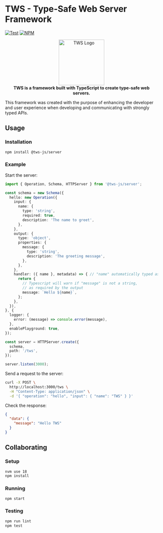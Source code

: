 # TWS - Type-Safe Web Server Framework

[![Test](https://github.com/sergiodeveloper/tws/actions/workflows/test.yml/badge.svg)](https://github.com/sergiodeveloper/tws/actions/workflows/test.yml)
[![NPM](https://img.shields.io/npm/v/@tws-js/server)](https://www.npmjs.com/package/@tws-js/server)

<p align="center">
  <img alt="TWS Logo" height="150" src="https://user-images.githubusercontent.com/7635171/232378489-e32588ea-e76b-4fd9-9cad-14bfb045e7b3.svg" />
  <br>
  <b>TWS is a framework built with TypeScript to create type-safe web servers.</b>
</p>

This framework was created with the purpose of enhancing the developer and user experience when developing and communicating with strongly typed APIs.

## Usage

### Installation

```bash
npm install @tws-js/server
```

### Example

Start the server:

```typescript
import { Operation, Schema, HTTPServer } from '@tws-js/server';

const schema = new Schema({
  hello: new Operation({
    input: {
      name: {
        type: 'string',
        required: true,
        description: 'The name to greet',
      },
    },
    output: {
      type: 'object',
      properties: {
        message: {
          type: 'string',
          description: 'The greeting message',
        },
      },
    },
    handler: ({ name }, metadata) => { // "name" automatically typed as string
      return {
        // Typescript will warn if "message" is not a string,
        // as required by the output
        message: `Hello ${name}`,
      };
    },
  }),
}, {
  logger: {
    error: (message) => console.error(message),
  },
  enablePlayground: true,
});

const server = HTTPServer.create({
  schema,
  path: '/tws',
});

server.listen(3000);
```

Send a request to the server:

```bash
curl -X POST \
  http://localhost:3000/tws \
  -H "Content-Type: application/json" \
  -d '{ "operation": "hello", "input": { "name": "TWS" } }'
```

Check the response:

```json
{
  "data": {
    "message": "Hello TWS"
  }
}
```

## Collaborating

### Setup

```bash
nvm use 18
npm install
```

### Running

```bash
npm start
```

### Testing

```bash
npm run lint
npm test
```
